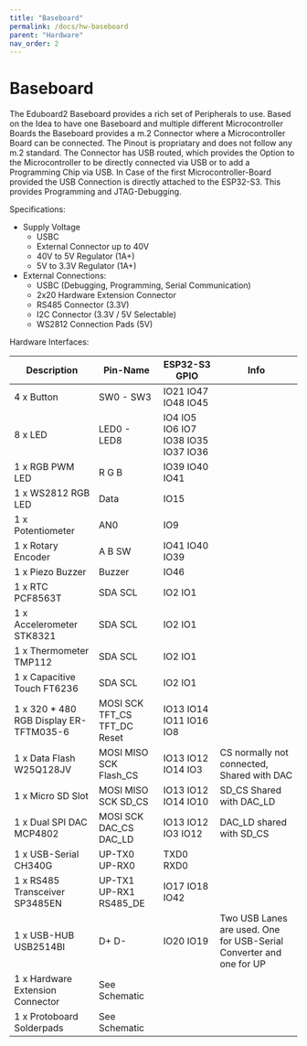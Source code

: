 ```yaml
---
title: "Baseboard"
permalink: /docs/hw-baseboard
parent: "Hardware"
nav_order: 2
---
```


# Baseboard

The Eduboard2 Baseboard provides a rich set of Peripherals to use. 
Based on the Idea to have one Baseboard and multiple different Microcontroller Boards the Baseboard provides a m.2 Connector where a Microcontroller Board can be connected. The Pinout is propriatary and does not follow any m.2 standard. 
The Connector has USB routed, which provides the Option to the Microcontroller to be directly connected via USB or to add a Programming Chip via USB.
In Case of the first Microcontroller-Board provided the USB Connection is directly attached to the ESP32-S3. 
This provides Programming and JTAG-Debugging. 

Specifications:
- Supply Voltage
    - USBC
    - External Connector up to 40V
    - 40V to 5V Regulator (1A+)
    - 5V to 3.3V Regulator (1A+)
- External Connections:
    - USBC (Debugging, Programming, Serial Communication)
    - 2x20 Hardware Extension Connector
    - RS485 Connector (3.3V)
    - I2C Connector (3.3V / 5V Selectable)
    - WS2812 Connection Pads (5V)

Hardware Interfaces:

| Description | Pin-Name | ESP32-S3 GPIO | Info |
| -------- | ------- | ------- | --------- |
| 4 x Button  | SW0 - SW3 | IO21 IO47 IO48 IO45 |  |
| 8 x LED | LED0 - LED8 | IO4 IO5 IO6 IO7 IO38 IO35 IO37 IO36 |  |
| 1 x RGB PWM LED | R G B | IO39 IO40 IO41 |  |
| 1 x WS2812 RGB LED | Data | IO15 |  |
| 1 x Potentiometer | AN0 | IO9 |  |
| 1 x Rotary Encoder | A B SW | IO41 IO40 IO39 |  |
| 1 x Piezo Buzzer | Buzzer | IO46 |  |
| 1 x RTC PCF8563T | SDA SCL | IO2 IO1 |  |
| 1 x Accelerometer STK8321 | SDA SCL | IO2 IO1 |  |
| 1 x Thermometer TMP112 | SDA SCL | IO2 IO1 |  |
| 1 x Capacitive Touch FT6236 | SDA SCL | IO2 IO1 |  |
| 1 x 320 * 480 RGB Display ER-TFTM035-6 | MOSI SCK TFT_CS TFT_DC Reset | IO13 IO14 IO11 IO16 IO8 |  |
| 1 x Data Flash W25Q128JV | MOSI MISO SCK Flash_CS | IO13 IO12 IO14 IO3 | CS normally not connected, Shared with DAC |
| 1 x Micro SD Slot | MOSI MISO SCK SD_CS | IO13 IO12 IO14 IO10 | SD_CS Shared with DAC_LD |
| 1 x Dual SPI DAC MCP4802 | MOSI SCK DAC_CS DAC_LD | IO13 IO12 IO3 IO12 | DAC_LD shared with SD_CS |
| 1 x USB-Serial CH340G | UP-TX0 UP-RX0 | TXD0 RXD0 |  |
| 1 x RS485 Transceiver SP3485EN | UP-TX1 UP-RX1 RS485_DE | IO17 IO18 IO42 |  |
| 1 x USB-HUB USB2514BI | D+ D- | IO20 IO19 | Two USB Lanes are used. One for USB-Serial Converter and one for UP |
| 1 x Hardware Extension Connector | See Schematic |  |  |
| 1 x Protoboard Solderpads | See Schematic |  |  |
